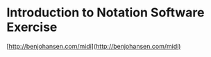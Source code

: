 # Introduction to Notation Software Exercise

[http://benjohansen.com/midi](http://benjohansen.com/midi)

